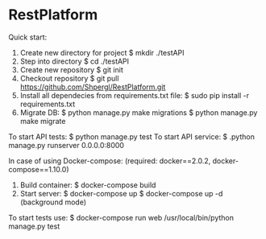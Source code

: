 # RestPlatform
Quick start:
1. Create new directory for project
    $ mkdir ./testAPI
2. Step into directory
    $ cd ./testAPI
3. Create new repository
    $ git init
4. Checkout repository
    $ git pull https://github.com/Shpergl/RestPlatform.git
5. Install all dependecies from requirements.txt file:
    $ sudo pip install -r requirements.txt
6. Migrate DB:
    $ python manage.py make migrations
    $ python manage.py make migrate

To start API tests:
    $ python manage.py test
To start API service:
    $ .python manage.py runserver 0.0.0.0:8000


In case of using Docker-compose:
(required: docker==2.0.2, docker-compose==1.10.0)
1. Build container:
    $ docker-compose build
2. Start server:
    $ docker-compose up
    $ docker-compose up -d (background mode)

To start tests use:
    $ docker-compose run web /usr/local/bin/python manage.py test